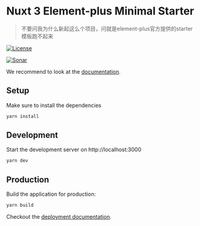 # Nuxt 3 Element-plus Minimal Starter

> 不要问我为什么新起这么个项目，问就是element-plus官方提供的starter模板跑不起来

[![License][license-image]][license-url]

[![Sonar][sonar-image]][sonar-url]

[license-image]: https://img.shields.io/badge/License-MIT-yellow.svg
[license-url]: LICENSE
[sonar-image]: https://sonarcloud.io/api/project_badges/quality_gate?project=saqqdy_nuxt3-element-plus-starter
[sonar-url]: https://sonarcloud.io/dashboard?id=saqqdy_nuxt3-element-plus-starter

We recommend to look at the [documentation](https://v3.nuxtjs.org).

## Setup

Make sure to install the dependencies

```bash
yarn install
```

## Development

Start the development server on http://localhost:3000

```bash
yarn dev
```

## Production

Build the application for production:

```bash
yarn build
```

Checkout the [deployment documentation](https://v3.nuxtjs.org/docs/deployment).
